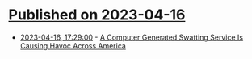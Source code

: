 # [Published on 2023-04-16](index.md)

* [2023-04-16, 17:29:00](https://soylentnews.org/article.pl?sid=23/04/15/1840216&from=rss) - [A Computer Generated Swatting Service Is Causing Havoc Across America](https://soylentnews.org/article.pl?sid=23/04/15/1840216&from=rss)
